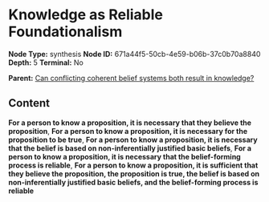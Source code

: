 # Knowledge as Reliable Foundationalism

**Node Type:** synthesis
**Node ID:** 671a44f5-50cb-4e59-b06b-37c0b70a8840
**Depth:** 5
**Terminal:** No

**Parent:** [Can conflicting coherent belief systems both result in knowledge?](can-conflicting-coherent-belief-systems-both-result-in-knowledge-antithesis-13ec5704-d2a1-4e0f-9a8c-8ffdd1f4b73e.md)

## Content

**For a person to know a proposition, it is necessary that they believe the proposition**, **For a person to know a proposition, it is necessary for the proposition to be true**, **For a person to know a proposition, it is necessary that the belief is based on non-inferentially justified basic beliefs**, **For a person to know a proposition, it is necessary that the belief-forming process is reliable**, **For a person to know a proposition, it is sufficient that they believe the proposition, the proposition is true, the belief is based on non-inferentially justified basic beliefs, and the belief-forming process is reliable**
